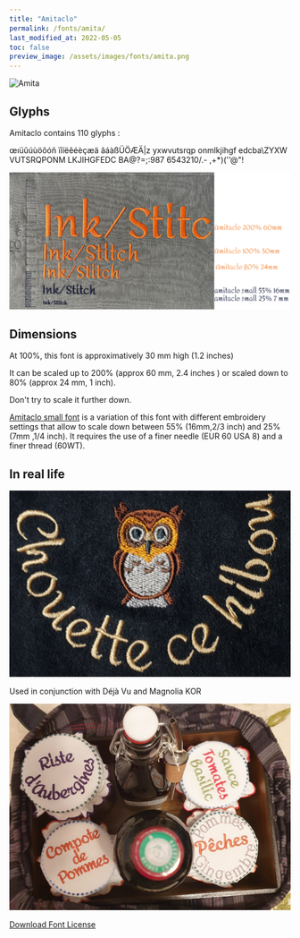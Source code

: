 ```yaml
---
title: "Amitaclo"
permalink: /fonts/amita/
last_modified_at: 2022-05-05
toc: false
preview_image: /assets/images/fonts/amita.png
---
```

![Amita](/assets/images/fonts/amita.png)

## Glyphs
Amitaclo  contains 110 glyphs :
	
œıüûúùöôóñ
ïîíëêéèçæä
âáàßÜÖÆÄ|z
yxwvutsrqp
onmlkjihgf
edcba\ZYXW
VUTSRQPONM
LKJIHGFEDC
BA@?=;:987
6543210/.-
,+*)('’@"!



![Dimensions Amitaclo](/assets/images/fonts/Sizing/amitaclosizing.jpg)

## Dimensions

At 100%, this font is approximatively 30 mm high (1.2 inches)

It can be scaled up to 200% (approx 60 mm, 2.4 inches ) or scaled down to 80% (approx 24  mm, 1 inch).

Don't try to scale it further down. 

[Amitaclo small font](https://inkstitch.org/fr/fonts/amitaclo_small/) is a variation of this font with different embroidery settings that allow to scale down between 55% (16mm,2/3 inch) and 25% (7mm ,1/4 inch). It requires the use of a finer needle (EUR 60 USA 8) and a finer thread (60WT).

## In real life

![Owl](/assets/images/fonts/amita3.jpg)

Used in conjunction with  Déjà Vu and  Magnolia KOR

![Jam](/assets/images/fonts/amitadejavumagnolia.jpg)

[Download Font License](https://github.com/inkstitch/inkstitch/tree/main/fonts/amitaclo/LICENSE)
